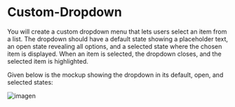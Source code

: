 # Custom-Dropdown

You will create a custom dropdown menu that lets users select an item from a list. The dropdown should have a default state showing a placeholder text, an open state revealing all options, and a selected state where the chosen item is displayed. When an item is selected, the dropdown closes, and the selected item is highlighted.

Given below is the mockup showing the dropdown in its default, open, and selected states:

![imagen](https://github.com/user-attachments/assets/c3f8f738-54d3-470c-97f5-4bb5500193c9)

